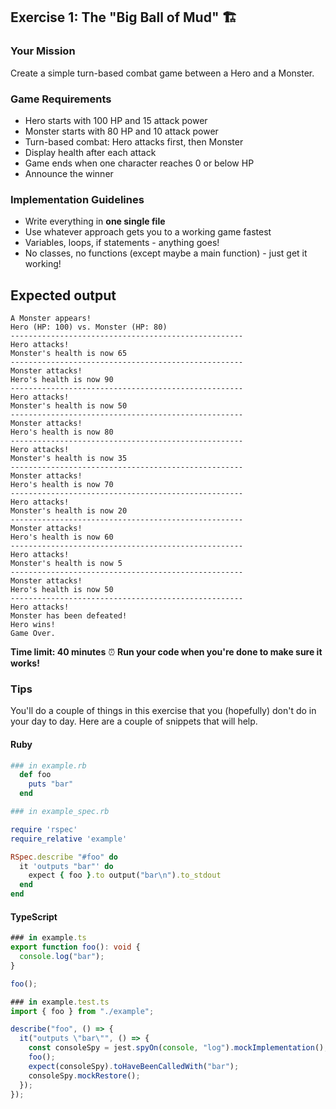 ## Exercise 1: The "Big Ball of Mud" 🏗️

### Your Mission
Create a simple turn-based combat game between a Hero and a Monster.

### Game Requirements
- Hero starts with 100 HP and 15 attack power
- Monster starts with 80 HP and 10 attack power
- Turn-based combat: Hero attacks first, then Monster
- Display health after each attack
- Game ends when one character reaches 0 or below HP
- Announce the winner

### Implementation Guidelines
- Write everything in **one single file**
- Use whatever approach gets you to a working game fastest
- Variables, loops, if statements - anything goes!
- No classes, no functions (except maybe a main function) - just get it working!

## Expected output
```
A Monster appears!
Hero (HP: 100) vs. Monster (HP: 80)
----------------------------------------------------
Hero attacks!
Monster's health is now 65
----------------------------------------------------
Monster attacks!
Hero's health is now 90
----------------------------------------------------
Hero attacks!
Monster's health is now 50
----------------------------------------------------
Monster attacks!
Hero's health is now 80
----------------------------------------------------
Hero attacks!
Monster's health is now 35
----------------------------------------------------
Monster attacks!
Hero's health is now 70
----------------------------------------------------
Hero attacks!
Monster's health is now 20
----------------------------------------------------
Monster attacks!
Hero's health is now 60
----------------------------------------------------
Hero attacks!
Monster's health is now 5
----------------------------------------------------
Monster attacks!
Hero's health is now 50
----------------------------------------------------
Hero attacks!
Monster has been defeated!
Hero wins!
Game Over.
```

**Time limit: 40 minutes** ⏰
**Run your code when you're done to make sure it works!**

### Tips
You'll do a couple of things in this exercise that you (hopefully) don't do in your day to day.
Here are a couple of snippets that will help.

#### Ruby
```ruby
### in example.rb
  def foo
    puts "bar"
  end

### in example_spec.rb

require 'rspec'
require_relative 'example'

RSpec.describe "#foo" do
  it 'outputs "bar"' do
    expect { foo }.to output("bar\n").to_stdout
  end
end
```

#### TypeScript
```typescript
### in example.ts
export function foo(): void {
  console.log("bar");
}

foo();

### in example.test.ts
import { foo } from "./example";

describe("foo", () => {
  it("outputs \"bar\"", () => {
    const consoleSpy = jest.spyOn(console, "log").mockImplementation();
    foo();
    expect(consoleSpy).toHaveBeenCalledWith("bar");
    consoleSpy.mockRestore();
  });
});
```
